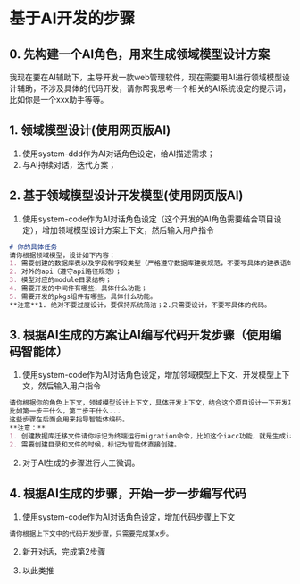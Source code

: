 # 基于AI开发的步骤

## 0. 先构建一个AI角色，用来生成领域模型设计方案

我现在要在AI辅助下，主导开发一款web管理软件，现在需要用AI进行领域模型设计辅助，不涉及具体的代码开发，请你帮我思考一个相关的AI系统设定的提示词，比如你是一个xxx助手等等。

## 1. 领域模型设计(使用网页版AI)

1. 使用system-ddd作为AI对话角色设定，给AI描述需求；
2. 与AI持续对话，迭代方案；

## 2. 基于领域模型设计开发模型(使用网页版AI)

1. 使用system-code作为AI对话角色设定（这个开发的AI角色需要结合项目设定），增加领域模型设计方案上下文，然后输入用户指令

```md
# 你的具体任务
请你根据领域模型，设计如下内容：
1. 需要创建的数据库表以及字段和字段类型（严格遵守数据库建表规范，不要写具体的建表语句）；
2. 对外的api（遵守api路径规范）；
3. 模型对应的module目录结构；
4. 需要开发的中间件有哪些，具体什么功能；
5. 需要开发的pkgs组件有哪些，具体什么功能。
**注意**1. 绝对不要过度设计，要保持系统简洁；2.只需要设计，不要写具体的代码。
```

## 3. 根据AI生成的方案让AI编写代码开发步骤（使用编码智能体）

1. 使用system-code作为AI对话角色设定，增加领域模型上下文、开发模型上下文，然后输入用户指令

```md
请你根据你的角色上下文，领域模型设计上下文，具体开发上下文，结合这个项目设计一下开发功能的步骤，不需要修改项目文件。
比如第一步干什么，第二步干什么...
这些步骤在后面会用来指导智能体编码。
**注意：**
1. 创建数据库迁移文件请你标记为终端运行migration命令，比如这个iacc功能，就是生成iacc_init文件。
2. 需要创建目录和文件的时候，标记为智能体直接创建。
```

2. 对于AI生成的步骤进行人工微调。

## 4. 根据AI生成的步骤，开始一步一步编写代码

1. 使用system-code作为AI对话角色设定，增加代码步骤上下文

```md
请你根据上下文中的代码开发步骤，只需要完成第x步。
```

2. 新开对话，完成第2步骤

3. 以此类推